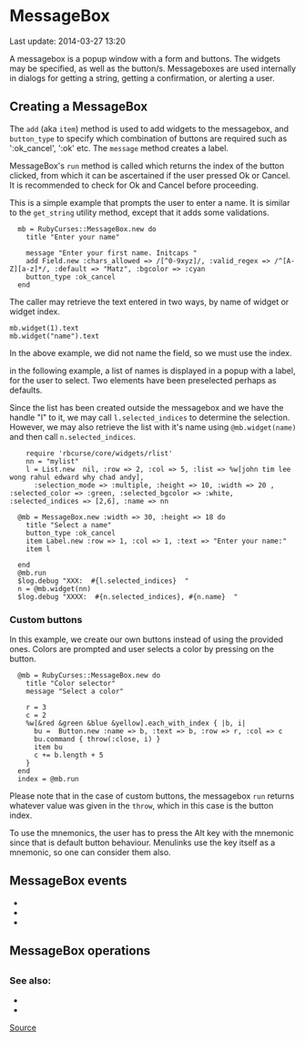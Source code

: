 # MessageBox

Last update: 2014-03-27 13:20

A messagebox is a popup window with a form and buttons. The widgets may be specified, as well as the button/s. Messageboxes are used internally in dialogs for getting a string, getting a confirmation, or alerting a user.

## Creating a MessageBox

The `add` (aka `item`) method is used to add widgets to the messagebox, and `button_type` to specify which combination of buttons are required such as ':ok_cancel', ':ok' etc. The `message` method creates a label.

MessageBox's `run` method is called which returns the index of the button clicked, from which it can be ascertained if the user pressed Ok or Cancel. It is recommended to check for Ok and Cancel before proceeding.

This is a simple example that prompts the user to enter a name. It is similar to the `get_string` utility method, except that it adds some validations.

      mb = RubyCurses::MessageBox.new do
        title "Enter your name"
      
        message "Enter your first name. Initcaps "
        add Field.new :chars_allowed => /[^0-9xyz]/, :valid_regex => /^[A-Z][a-z]*/, :default => "Matz", :bgcolor => :cyan
        button_type :ok_cancel
      end

The caller may retrieve the text entered in two ways, by name of widget or widget index.

    mb.widget(1).text
    mb.widget("name").text

In the above example, we did not name the field, so we must use the index.

in the following example, a list of names is displayed in a popup with a label, for the user to select. Two elements have been preselected perhaps as defaults.

Since the list has been created outside the messagebox and we have the handle "l" to it, we may call `l.selected_indices` to determine the selection. However, we may also retrieve the list with it's name using `@mb.widget(name)` and then call `n.selected_indices`.

        require 'rbcurse/core/widgets/rlist'
        nn = "mylist"
        l = List.new  nil, :row => 2, :col => 5, :list => %w[john tim lee wong rahul edward why chad andy], 
          :selection_mode => :multiple, :height => 10, :width => 20 , :selected_color => :green, :selected_bgcolor => :white, :selected_indices => [2,6], :name => nn

      @mb = MessageBox.new :width => 30, :height => 18 do
        title "Select a name"
        button_type :ok_cancel
        item Label.new :row => 1, :col => 1, :text => "Enter your name:"
        item l
  
      end
      @mb.run
      $log.debug "XXX:  #{l.selected_indices}  "
      n = @mb.widget(nn)
      $log.debug "XXXX:  #{n.selected_indices}, #{n.name}  "


### Custom buttons

In this example, we create our own buttons instead of using the provided ones. Colors are prompted and user selects a color by pressing on the button.


      @mb = RubyCurses::MessageBox.new do
        title "Color selector"
        message "Select a color"

        r = 3
        c = 2
        %w[&red &green &blue &yellow].each_with_index { |b, i|
          bu =  Button.new :name => b, :text => b, :row => r, :col => c
          bu.command { throw(:close, i) }
          item bu
          c += b.length + 5
        }
      end
      index = @mb.run

Please note that in the case of custom buttons, the messagebox `run` returns whatever value was given in the `throw`, which in this case is the button index.

To use the mnemonics, the user has to press the Alt key with the mnemonic since that is default button behaviour. Menulinks use the key itself as a mnemonic, so one can consider them also.

## MessageBox events

-
-
-

## MessageBox operations

## 


### See also:

-
-

[Source]()
